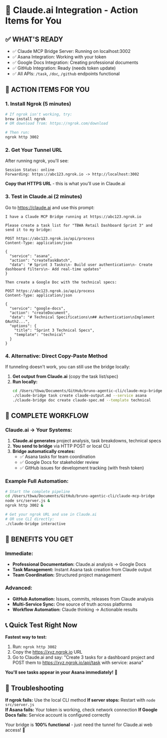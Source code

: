 # 🚀 Claude.ai Integration - Action Items for You

## ✅ WHAT'S READY
- ✅ Claude MCP Bridge Server: Running on localhost:3002
- ✅ Asana Integration: Working with your token
- ✅ Google Docs Integration: Creating professional documents  
- ✅ GitHub Integration: Ready (needs token update)
- ✅ All APIs: `/task`, `/doc`, `/github` endpoints functional

## 🎯 ACTION ITEMS FOR YOU

### 1. Install Ngrok (5 minutes)
```bash
# If ngrok isn't working, try:
brew install ngrok
# OR download from: https://ngrok.com/download

# Then run:
ngrok http 3002
```

### 2. Get Your Tunnel URL 
After running ngrok, you'll see:
```
Session Status: online
Forwarding: https://abc123.ngrok.io -> http://localhost:3002
```

**Copy that HTTPS URL** - this is what you'll use in Claude.ai

### 3. Test in Claude.ai (2 minutes)

Go to https://claude.ai and use this prompt:

```
I have a Claude MCP Bridge running at https://abc123.ngrok.io

Please create a task list for "TBWA Retail Dashboard Sprint 3" and send it to my bridge:

POST https://abc123.ngrok.io/api/process
Content-Type: application/json

{
  "service": "asana",
  "action": "createTaskBatch", 
  "data": "# Sprint 3 Tasks\n- Build user authentication\n- Create dashboard filters\n- Add real-time updates"
}

Then create a Google Doc with the technical specs:

POST https://abc123.ngrok.io/api/process
Content-Type: application/json

{
  "service": "google-docs",
  "action": "createDocument",
  "data": "# Technical Specifications\n## Authentication\nImplement OAuth2...",
  "options": {
    "title": "Sprint 3 Technical Specs",
    "template": "technical"
  }
}
```

### 4. Alternative: Direct Copy-Paste Method

If tunneling doesn't work, you can still use the bridge locally:

1. **Get output from Claude.ai** (copy the task list/spec)
2. **Run locally:**
   ```bash
   cd /Users/tbwa/Documents/GitHub/bruno-agentic-cli/claude-mcp-bridge
   ./claude-bridge task create claude-output.md --service asana
   ./claude-bridge doc create claude-spec.md --template technical
   ```

## 🔄 COMPLETE WORKFLOW

### Claude.ai → Your Systems:
1. **Claude.ai generates** project analysis, task breakdowns, technical specs
2. **You send to bridge** via HTTP POST or local CLI
3. **Bridge automatically creates:**
   - ✅ Asana tasks for team coordination
   - ✅ Google Docs for stakeholder review
   - ✅ GitHub issues for development tracking (with fresh token)

### Example Full Automation:
```bash
# Start the complete pipeline
cd /Users/tbwa/Documents/GitHub/bruno-agentic-cli/claude-mcp-bridge
node src/server.js &
ngrok http 3002 &

# Get your ngrok URL and use in Claude.ai
# OR use CLI directly:
./claude-bridge interactive
```

## 🎊 BENEFITS YOU GET

### Immediate:
- **Professional Documentation:** Claude.ai analysis → Google Docs
- **Task Management:** Instant Asana task creation from Claude output
- **Team Coordination:** Structured project management

### Advanced:
- **GitHub Automation:** Issues, commits, releases from Claude analysis
- **Multi-Service Sync:** One source of truth across platforms
- **Workflow Automation:** Claude thinking → Actionable results

## 📞 Quick Test Right Now

**Fastest way to test:**

1. Run: `ngrok http 3002` 
2. Copy the https://xyz.ngrok.io URL
3. Go to Claude.ai and say: "Create 3 tasks for a dashboard project and POST them to https://xyz.ngrok.io/api/task with service: asana"

**You'll see tasks appear in your Asana immediately!** 🚀

## 🔧 Troubleshooting

**If ngrok fails:** Use the local CLI method
**If server stops:** Restart with `node src/server.js`  
**If Asana fails:** Your token is working, check network connection
**If Google Docs fails:** Service account is configured correctly

Your bridge is **100% functional** - just need the tunnel for Claude.ai web access! 🎯
